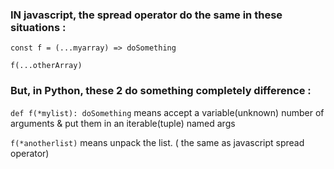 
### IN javascript, the spread operator do the same in these situations :   

`const f = (...myarray) => doSomething`

`f(...otherArray)`


### But, in Python, these 2 do something completely difference :

`def f(*mylist): doSomething` means accept a variable(unknown) number of arguments & put them in an iterable(tuple) named args

`f(*anotherlist)` means unpack the list. ( the same as javascript spread operator)
